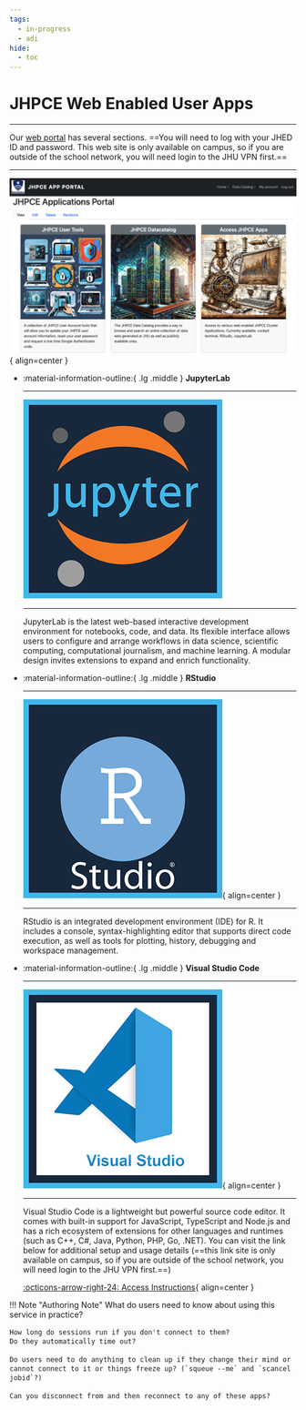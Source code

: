 ```yaml
---
tags:
  - in-progress
  - adi
hide:
  - toc
---
```

# JHPCE Web Enabled User Apps
---

Our [web portal](https://jhpce-app02.jhsph.edu/) has several sections. ==You will need to log with your JHED ID and password. This web site is only available on campus, so if you are outside of the school network, you will need login to the JHU VPN first.==

---

[![cluster logo](/images/web_portal.png)](https://jhpce-app02.jhsph.edu){ align=center }

<div class="grid cards" markdown>
  
-   :material-information-outline:{ .lg .middle } __JupyterLab__

    ---
  
    ![cluster logo](/images/jhpce_jupyter.png)

    ---

    JupyterLab is the latest web-based interactive development environment for notebooks, code, and data. Its flexible interface allows users to configure and arrange workflows in data science, scientific computing, computational journalism, and machine learning. A modular design invites extensions to expand and enrich functionality. 

-   :material-information-outline:{ .lg .middle } __RStudio__

    ---

    ![cluster logo](/images/jhpce_R_studio.png){ align=center }
    
    ---

    RStudio is an integrated development environment (IDE) for R. It includes a console, syntax-highlighting editor that supports direct code execution, as well as tools for plotting, history, debugging and workspace management.

-   :material-information-outline:{ .lg .middle } __Visual Studio Code__

    ---

    [![cluster logo](/images/jhpce_Visual_studio.png)](https://jhpce-app02.jhsph.edu/vstudio-instructions){ align=center }
    
    ---

    Visual Studio Code is a lightweight but powerful source code editor. It comes with built-in support for JavaScript, TypeScript and Node.js and has a rich ecosystem of extensions for other languages and runtimes (such as C++, C#, Java, Python, PHP, Go, .NET). You can visit the link below for additional setup and usage details (==this link site is only available on campus, so if you are outside of the school network, you will need login to the JHU VPN first.==)

    [:octicons-arrow-right-24: Access Instructions](https://jhpce-app02.jhsph.edu/vstudio-instructions){ align=center }
  
</div>

!!! Note "Authoring Note"
    What do users need to know about using this service in practice?
    
    How long do sessions run if you don't connect to them?
    Do they automatically time out?
    
    Do users need to do anything to clean up if they change their mind or cannot connect to it or things freeze up? (`squeue --me` and `scancel jobid`?)
    
    Can you disconnect from and then reconnect to any of these apps?



